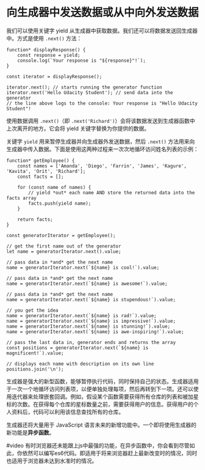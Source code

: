 # 向生成器中发送数据或从中向外发送数据
我们可以使用关键字 yield 从生成器中获取数据。我们还可以将数据发送回生成器中。方式是使用 `.next()` 方法：

```
function* displayResponse() {
    const response = yield;
    console.log(`Your response is "${response}"!`);
}

const iterator = displayResponse();

iterator.next(); // starts running the generator function
iterator.next('Hello Udacity Student'); // send data into the generator
// the line above logs to the console: Your response is "Hello Udacity Student"!
```

使用数据调用 `.next()`（即 `.next('Richard')`）会将该数据发送到生成器函数中上次离开的地方。它会将 yield 关键字替换为你提供的数据。

关键字 `yield` 用来暂停生成器并向生成器外发送数据，然后 `.next()` 方法用来向生成器中传入数据。下面是使用这两种过程来一次次地循环访问姓名列表的示例：

```
function* getEmployee() {
    const names = ['Amanda', 'Diego', 'Farrin', 'James', 'Kagure', 'Kavita', 'Orit', 'Richard'];
    const facts = [];

    for (const name of names) {
        // yield *out* each name AND store the returned data into the facts array
        facts.push(yield name); 
    }

    return facts;
}

const generatorIterator = getEmployee();

// get the first name out of the generator
let name = generatorIterator.next().value;

// pass data in *and* get the next name
name = generatorIterator.next(`${name} is cool!`).value; 

// pass data in *and* get the next name
name = generatorIterator.next(`${name} is awesome!`).value; 

// pass data in *and* get the next name
name = generatorIterator.next(`${name} is stupendous!`).value; 

// you get the idea
name = generatorIterator.next(`${name} is rad!`).value; 
name = generatorIterator.next(`${name} is impressive!`).value;
name = generatorIterator.next(`${name} is stunning!`).value;
name = generatorIterator.next(`${name} is awe-inspiring!`).value;

// pass the last data in, generator ends and returns the array
const positions = generatorIterator.next(`${name} is magnificent!`).value; 

// displays each name with description on its own line
positions.join('\n');
```


生成器是强大的新型函数，能够暂停执行代码，同时保持自己的状态。生成器适用于一次一个地循环访问列表项，以便单独处理每项，然后再转到下一项。还可以使用迭代器来处理嵌套回调。例如，假设某个函数需要获得所有仓库的列表和被加星标的次数。在获得每个仓库的星标数量之前，需要获得用户的信息。获得用户的个人资料后，代码可以利用该信息查找所有的仓库。

生成器还将大量用于 JavaScript 语言未来的新增功能中。一个即将使用生成器的新功能是**异步函数**。


#video
有时浏览器还未能跟上js中最强的功能，在异步函数中，你会看到尽管如此，你依然可以编写es6代码。即适用于将来浏览器赶上最新改变时的情况，同时也适用于浏览器未达到水准时的情况。